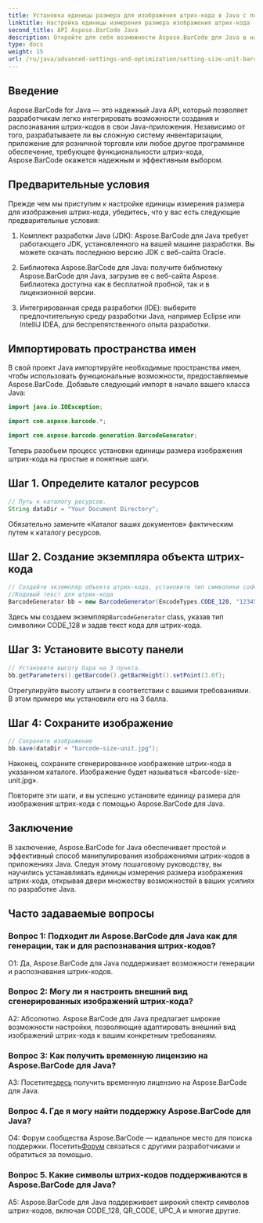 ```yaml
---
title: Установка единицы размера для изображения штрих-кода в Java с помощью Aspose.BarCode
linktitle: Настройка единицы измерения размера изображения штрих-кода
second_title: API Aspose.BarCode Java
description: Откройте для себя возможности Aspose.BarCode для Java в настройке точных единиц измерения размера изображений штрих-кода. Простая интеграция, надежная производительность и безграничные возможности настройки.
type: docs
weight: 15
url: /ru/java/advanced-settings-and-optimization/setting-size-unit-barcode-image/
---
```

## Введение

Aspose.BarCode for Java — это надежный Java API, который позволяет разработчикам легко интегрировать возможности создания и распознавания штрих-кодов в свои Java-приложения. Независимо от того, разрабатываете ли вы сложную систему инвентаризации, приложение для розничной торговли или любое другое программное обеспечение, требующее функциональности штрих-кода, Aspose.BarCode окажется надежным и эффективным выбором.

## Предварительные условия

Прежде чем мы приступим к настройке единицы измерения размера для изображения штрих-кода, убедитесь, что у вас есть следующие предварительные условия:

1. Комплект разработки Java (JDK): Aspose.BarCode для Java требует работающего JDK, установленного на вашей машине разработки. Вы можете скачать последнюю версию JDK с веб-сайта Oracle.

2. Библиотека Aspose.BarCode для Java: получите библиотеку Aspose.BarCode для Java, загрузив ее с веб-сайта Aspose. Библиотека доступна как в бесплатной пробной, так и в лицензионной версии.

3. Интегрированная среда разработки (IDE): выберите предпочтительную среду разработки Java, например Eclipse или IntelliJ IDEA, для беспрепятственного опыта разработки.

## Импортировать пространства имен

В свой проект Java импортируйте необходимые пространства имен, чтобы использовать функциональные возможности, предоставляемые Aspose.BarCode. Добавьте следующий импорт в начало вашего класса Java:

```java
import java.io.IOException;

import com.aspose.barcode.*;

import com.aspose.barcode.generation.BarcodeGenerator;
```


Теперь разобьем процесс установки единицы размера изображения штрих-кода на простые и понятные шаги.

## Шаг 1. Определите каталог ресурсов

```java
// Путь к каталогу ресурсов.
String dataDir = "Your Document Directory";
```

Обязательно замените «Каталог ваших документов» фактическим путем к каталогу ресурсов.

## Шаг 2. Создание экземпляра объекта штрих-кода

```java
// Создайте экземпляр объекта штрих-кода, установите тип символики code128 и установите
//Кодовый текст для штрих-кода
BarcodeGenerator bb = new BarcodeGenerator(EncodeTypes.CODE_128, "1234567");
```

 Здесь мы создаем экземпляр`BarcodeGenerator` class, указав тип символики CODE_128 и задав текст кода для штрих-кода.

## Шаг 3: Установите высоту панели

```java
// Установите высоту бара на 3 пункта.
bb.getParameters().getBarcode().getBarHeight().setPoint(3.0f);
```

Отрегулируйте высоту штанги в соответствии с вашими требованиями. В этом примере мы установили его на 3 балла.

## Шаг 4: Сохраните изображение

```java
// Сохраните изображение
bb.save(dataDir + "barcode-size-unit.jpg");
```

Наконец, сохраните сгенерированное изображение штрих-кода в указанном каталоге. Изображение будет называться «barcode-size-unit.jpg».

Повторите эти шаги, и вы успешно установите единицу размера для изображения штрих-кода с помощью Aspose.BarCode для Java.

## Заключение

В заключение, Aspose.BarCode for Java обеспечивает простой и эффективный способ манипулирования изображениями штрих-кодов в приложениях Java. Следуя этому пошаговому руководству, вы научились устанавливать единицы измерения размера изображения штрих-кода, открывая двери множеству возможностей в ваших усилиях по разработке Java.

## Часто задаваемые вопросы

### Вопрос 1: Подходит ли Aspose.BarCode для Java как для генерации, так и для распознавания штрих-кодов?

О1: Да, Aspose.BarCode для Java поддерживает возможности генерации и распознавания штрих-кодов.

### Вопрос 2: Могу ли я настроить внешний вид сгенерированных изображений штрих-кода?

А2: Абсолютно. Aspose.BarCode для Java предлагает широкие возможности настройки, позволяющие адаптировать внешний вид изображений штрих-кода к вашим конкретным требованиям.

### Вопрос 3: Как получить временную лицензию на Aspose.BarCode для Java?

 А3: Посетите[здесь](https://purchase.aspose.com/temporary-license/) получить временную лицензию на Aspose.BarCode для Java.

### Вопрос 4. Где я могу найти поддержку Aspose.BarCode для Java?

 О4: Форум сообщества Aspose.BarCode — идеальное место для поиска поддержки. Посетить[Форум](https://forum.aspose.com/c/barcode/13) связаться с другими разработчиками и обратиться за помощью.

### Вопрос 5. Какие символы штрих-кодов поддерживаются в Aspose.BarCode для Java?

A5: Aspose.BarCode для Java поддерживает широкий спектр символов штрих-кодов, включая CODE_128, QR_CODE, UPC_A и многие другие.